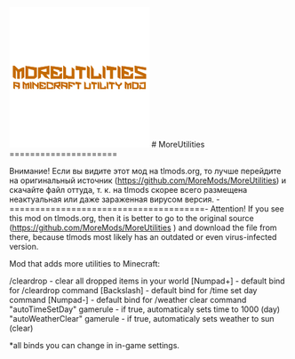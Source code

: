 <img style="width: 50%;" alt="Mod logo" src="https://github.com/MoreMods/MoreUtilities/blob/8d9f88f542e5fc14d85831f046220329159e18a2/img/MoreUtilities-logo.png">
# MoreUtilities
=====================

Внимание! Если вы видите этот мод на tlmods.org, то лучше перейдите на оригинальный источник (https://github.com/MoreMods/MoreUtilities) и скачайте файл оттуда, т. к. на tlmods скорее всего размещена неактуальная или даже зараженная вирусом версия.
-======================================-
Attention! If you see this mod on tlmods.org, then it is better to go to the original source (https://github.com/MoreMods/MoreUtilities ) and download the file from there, because tlmods most likely has an outdated or even virus-infected version.

Mod that adds more utilities to Minecraft:

/cleardrop - clear all dropped items in your world
[Numpad+] - default bind for /cleardrop command
[Backslash] - default bind for /time set day command
[Numpad-] - default bind for /weather clear command
"autoTimeSetDay" gamerule - if true, automaticaly sets time to 1000 (day)
"autoWeatherClear" gamerule - if true, automaticaly sets weather to sun (clear)
 

*all binds you can change in in-game settings.
